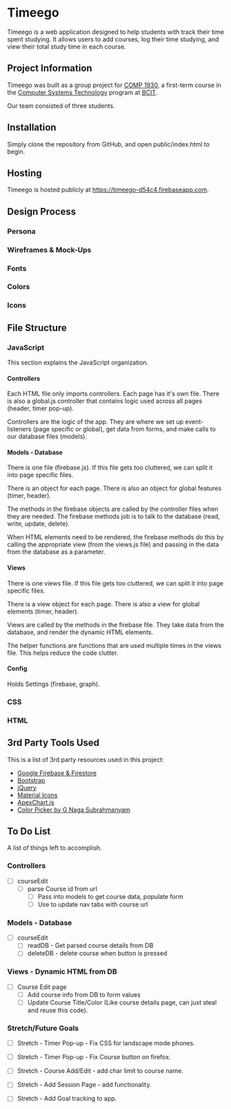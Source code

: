 # Timeego

Timeego is a web application designed to help students with track their time spent studying. It allows users to add courses, log their time studying, and view their total study time in each course.

## Project Information

Timeego was built as a group project for [COMP 1930](https://www.bcit.ca/study/outlines/20193045320), a first-term course in the [Computer Systems Technology](https://www.bcit.ca/study/programs/5500dipma#courses) program at [BCIT](https://www.bcit.ca).

Our team consisted of three students.

## Installation

Simply clone the repository from GitHub, and open public/index.html to begin.

## Hosting

Timeego is hosted publicly at https://timeego-d54c4.firebaseapp.com.

## Design Process

### Persona

### Wireframes & Mock-Ups

### Fonts

### Colors

### Icons

## File Structure

### JavaScript

This section explains the JavaScript organization.

#### Controllers

Each HTML file only imports controllers. Each page has it's own file. There is also a global.js controller that contains logic used across all pages (header, timer pop-up).

Controllers are the logic of the app. They are where we set up event-listeners (page specific or global), get data from forms, and make calls to our database files (models).

#### Models - Database

There is one file (firebase.js). If this file gets too cluttered, we can split it into page specific files.

There is an object for each page. There is also an object for global features (timer, header).

The methods in the firebase objects are called by the controller files when they are needed. The firebase methods job is to talk to the database (read, write, update, delete).

When HTML elements need to be rendered, the firebase methods do this by calling the appropriate view (from the views.js file) and passing in the data from the database as a parameter.

#### Views

There is one views file. If this file gets too cluttered, we can split it into page specific files.

There is a view object for each page. There is also a view for global elements (timer, header).

Views are called by the methods in the firebase file. They take data from the database, and render the dynamic HTML elements.

The helper functions are functions that are used multiple times in the views file. This helps reduce the code clutter.

#### Config

Holds Settings (firebase, graph).

### CSS

### HTML

## 3rd Party Tools Used

This is a list of 3rd party resources used in this project:

* [Google Firebase & Firestore](https://firebase.google.com/)
* [Bootstrap](https://getbootstrap.com/)
* [jQuery](https://jquery.com/)
* [Material Icons](https://material.io/resources/icons/?style=baseline)
* [ApexChart.js](https://apexcharts.com/)
* [Color Picker by G Naga Subrahmanyam](https://codepen.io/GNSubrahmanyam/pen/OpmMjN)


## To Do List

A list of things left to accomplish.

### Controllers
* [ ] courseEdit
    * [ ] parse Course id from url
        * [ ] Pass into models to get course data, populate form
        * [ ] Use to update nav tabs with course url
   
### Models - Database
* [ ] courseEdit
    * [ ] readDB - Get parsed course details from DB
    * [ ] deleteDB - delete course when button is pressed

### Views - Dynamic HTML from DB
* [ ] Course Edit page
    * [ ] Add course info from DB to form values
    * [ ] Update Course Title/Color (Like course details page, can just steal and reuse this code).

### Stretch/Future Goals
* [ ] Stretch - Timer Pop-up - Fix CSS for landscape mode phones.
* [ ] Stretch - Timer Pop-up - Fix Course button on firefox.
* [ ] Stretch - Course Add/Edit - add char limit to course name.
* [ ] Stretch - Add Session Page - add functionality.
* [ ] Stretch - Add Goal tracking to app.




